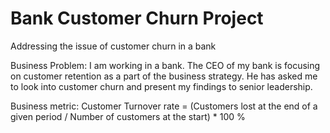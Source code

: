 # Bank Customer Churn Project
Addressing the issue of customer churn in a bank

Business Problem:
I am working in a bank. The CEO of my bank is focusing on customer retention as a part of the business strategy. He has asked me to look into customer churn and present my findings to senior leadership.

Business metric:
Customer Turnover rate = 
(Customers lost at the end of a given period / Number of customers at the start) * 100 %
